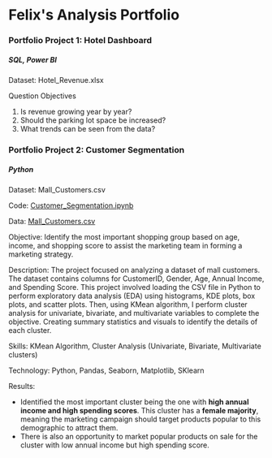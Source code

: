 # Felix's Analysis Portfolio

### Portfolio Project 1: Hotel Dashboard
##### SQL, Power BI

Dataset: Hotel_Revenue.xlsx

Question Objectives
1. Is revenue growing year by year?
2. Should the parking lot space be increased?
3. What trends can be seen from the data?

### Portfolio Project 2: Customer Segmentation
##### Python
Dataset: Mall_Customers.csv

Code: [Customer_Segmentation.ipynb](Customer_Segmentation.ipynb)

Data: [Mall_Customers.csv](Mall_Customers.csv)

Objective: Identify the most important shopping group based on age, income, and shopping score to assist the marketing team in forming a marketing strategy.

Description: The project focused on analyzing a dataset of mall customers. The dataset contains columns for CustomerID, Gender, Age, Annual Income, and Spending Score. This project involved loading the CSV file in Python to perform exploratory data analysis (EDA) using histograms, KDE plots, box plots, and scatter plots. Then, using KMean algorithm, I perform cluster analysis for univariate, bivariate, and multivariate variables to complete the objective. Creating summary statistics and visuals to identify the details of each cluster.

Skills: KMean Algorithm, Cluster Analysis (Univariate, Bivariate, Multivariate clusters)

Technology: Python, Pandas, Seaborn, Matplotlib, SKlearn

Results: 
- Identified the most important cluster being the one with **high annual income and high spending scores**. This cluster has a **female majority**, meaning the marketing campaign should target products popular to this demographic to attract them.
- There is also an opportunity to market popular products on sale for the cluster with low annual income but high spending score.
